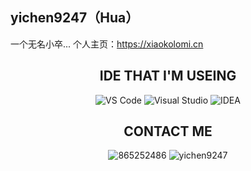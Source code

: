 ## yichen9247（Hua）

一个无名小卒...
个人主页：https://xiaokolomi.cn

<h2 class="title" align="center">IDE THAT I'M USEING</h2>
<p align="center">
  <img class="badge" src="https://img.shields.io/badge/Microsoft-VS Code-blue?style=for-the-badge&amp;logo=Microsoft" alt="VS Code" draggable="false">
  <img class="badge" src="https://img.shields.io/badge/Microsoft-Visual Studio-blue?style=for-the-badge&amp;logo=Microsoft" alt="Visual Studio" draggable="false">
  <img class="badge" src="https://img.shields.io/badge/IntelliJ-IDEA-blue?style=for-the-badge&amp;logo=IntelliJ" alt="IDEA" draggable="false">
</p>
<h2 class="title" align="center">CONTACT ME</h2>
<p align="center">
  <img class="badge" src="https://img.shields.io/badge/QQ-865252486-blue?style=for-the-badge&amp;logo=QQ" alt="865252486" draggable="false">
  <img class="badge" src="https://img.shields.io/badge/WeChat-yichen9247-blue?style=for-the-badge&amp;logo=WeChat" alt="yichen9247" draggable="false">
</p>

